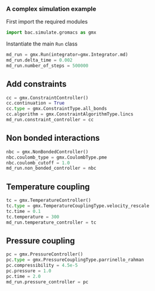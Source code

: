 ### A complex simulation example

First import the required modules
```python
import bac.simulate.gromacs as gmx
```

Instantiate the main `Run` class
```python
md_run = gmx.Run(integrator=gmx.Integrator.md)
md_run.delta_time = 0.002
md_run.number_of_steps = 500000
```

Add constraints
---

```python
cc = gmx.ConstraintController()
cc.continuation = True
cc.type = gmx.ConstraintType.all_bonds
cc.algorithm = gmx.ConstraintAlgorithmType.lincs
md_run.constraint_controller = cc
```

Non bonded interactions
---

```python
nbc = gmx.NonBondedController()
nbc.coulomb_type = gmx.CoulombType.pme
nbc.coulomb_cutoff = 1.0
md_run.non_bonded_controller = nbc
```
Temperature coupling
---

```python
tc = gmx.TemperatureController()
tc.type = gmx.TemperatureCouplingType.velocity_rescale
tc.time = 0.1
tc.temperature = 300
md_run.temperature_controller = tc
```

Pressure coupling
---

```python
pc = gmx.PressureController()
pc.type = gmx.PressureCouplingType.parrinello_rahman
pc.compressibility = 4.5e-5
pc.pressure = 1.0
pc.time = 2.0
md_run.pressure_controller = pc
```